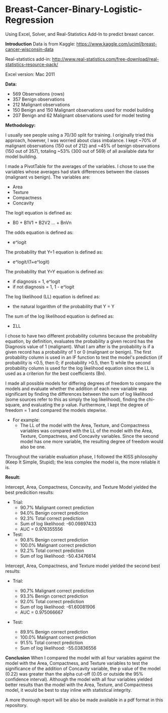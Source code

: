 # Breast-Cancer-Binary-Logistic-Regression
Using Excel, Solver, and Real-Statistics Add-In to predict breast cancer.


__Introduction__
Data is from Kaggle: https://www.kaggle.com/uciml/breast-cancer-wisconsin-data

Real-statistics add-in: http://www.real-statistics.com/free-download/real-statistics-resource-pack/

Excel version: Mac 2011


__Data:__

- 569 Observations (rows)
- 357 Benign observations
- 212 Malignant observations
- 150 Benign and 150 Malignant observations used for model building
- 207 Benign and 62 Malignant observations used for model testing


__Methodology:__

I usually see people using a 70/30 split for training. I originally tried this approach, however, I was worried about class imbalance. 
I kept ~70% of malignant observations (150 out of 212) and ~45% of benign observations (150 out of 357), totaling ~53% (300 out of 569) of all available data for model building. 

I made a PivotTable for the averages of the variables. I chose to use the variables whose averages had stark differences between the classes (malignant vs benign).
The variables are:
  - Area
  - Texture
  - Compactness
  - Concavity
  
The logit equation is defined as:
  - B0 + B1V1 + B2V2 ... + BnVn
  
The odds equation is defined as:
  - e^logit
  
The probability that Y=1 equation is defined as:
  - e^logit/(1+e^logit)
  
The probability that Y=Y equation is defined as:
  - if diagnosis = 1, e^logit
  - if not diagnosis = 1, 1 - e^logit
  
The log likelihood (LL) equation is defined as:
  - the natural logarithm of the probability that Y = Y
  
The sum of the log likelihood equation is defined as:
  - ΣLL

I chose to have two different probability columns because the probability equation, by definition, evaluates the probability a given record has the Diagnosis value of 1 (malignant). What I am after is the probability is if a given record has a probability of 1 or 0 (malignant or benign). The first probability column is used in an IF function to test the model's prediction (if probability is <0.5, then 0; if probability >0.5, then 1) while the second probability column is used for the log likelihood equation since the LL is used as a criterion for the best coefficients (Bn).

I made all possible models for differing degrees of freedom to compare the models and evaluate whether the addition of each new variable was significant by finding the differences between the sum of log likelihood (some sources refer to this as simply the log likelihood), finding the chi-square, and evaluating the p value. Furthermore, I kept the degree of freedom = 1 and compared the models stepwise.
- For example:
  - The LL of the model with the Area, Texture, and Compactness variables was compared with the LL of the model with the Area, Texture, Compactness, and Concavity variables. Since the second model has one more variable, the resulting degree of freedom would also be one.

Throughout the variable evaluation phase, I followed the KISS philosophy (Keep It Simple, Stupid); the less complex the model is, the more reliable it is.

__Result:__

Intercept, Area, Compactness, Concavity, and Texture Model yielded the best predicition results: 
- Trial: 
  - 90.7% Malignant correct prediction
  - 94.0% Benign correct prediction
  - 92.3% Total correct prediction
  - Sum of log likelihood: -60.09897433
  - AUC = 0.976355556
- Test:
  - 90.8% Benign correct prediction
  - 100.0% Malignant correct prediction
  - 92.2% Total correct prediction
  - Sum of log likelihood: -50.43476614

Intercept, Area, Compactness, and Texture model yielded the second best results:
- Trial: 
  - 90.7% Malignant correct prediction
  - 93.3% Benign correct prediction
  - 92.0% Total correct prediction
  - Sum of log likelihood: -61.60081906
  - AUC = 0.975066667

- Test:
  - 89.9% Benign correct prediction
  - 100.0% Malignant correct prediction
  - 91.5% Total correct prediction
  - Sum of log likelihood: -55.03836556


__Conclusion__
When I compared the model with all four variables against the model with the Area, Compactness, and Texture variables to test the significance of the addition of Concavity variable, the p value of the model (0.22) was greater than the alpha cut-off (0.05 or outside the 95% confidence interval). Although the model with all four variables yielded better results than the model with the Area, Texture, and Compactness model, it would be best to stay inline with statistical integrity. 

A more thorough report will be also be made available in a pdf format in this repository.
